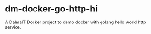 # dm-docker-go-http-hi
A DalmaIT Docker project to demo docker with golang hello world http service.
